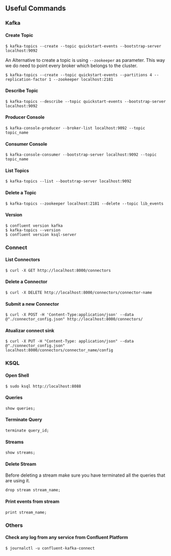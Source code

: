 ## Useful Commands
### Kafka
#### Create Topic
```shell
$ kafka-topics --create --topic quickstart-events --bootstrap-server localhost:9092
```
An Alternative to create a topic is using `--zookeeper` as parameter. This way we do need to point every broker
which belongs to the cluster.
```shell
$ kafka-topics --create --topic quickstart-events --partitions 4 --replication-factor 1 --zookeeper localhost:2181
```

#### Describe Topic
```shell
$ kafka-topics --describe --topic quickstart-events --bootstrap-server localhost:9092
```

#### Producer Console
```shell
$ kafka-console-producer --broker-list localhost:9092 --topic topic_name
```

#### Consumer Console
```shell
$ kafka-console-consumer --bootstrap-server localhost:9092 --topic topic_name
```

#### List Topics
```shell
$ kafka-topics --list --bootstrap-server localhost:9092
```

#### Delete a Topic
```shell
$ kafka-topics --zookeeper localhost:2181 --delete --topic lib_events
```

#### Version
```shell
$ confluent version kafka
$ kafka-topics --version
$ confluent version ksql-server
```

### Connect
#### List Connectors
```shell
$ curl -X GET http://localhost:8000/connectors
```

#### Delete a Connector
```shell
$ curl -X DELETE http://localhost:8000/connectors/connector-name
```

#### Submit a new Connector
```shell
$ curl -X POST -H 'Content-Type:application/json' --data @"./connector_config.json" http://localhost:8000/connectors/
```

#### Atualizar connect sink
```shell
$ curl -X PUT -H "Content-Type: application/json" --data @"./connector_config.json" localhost:8000/connectors/connector_name/config
```

### KSQL
#### Open Shell
```shell
$ sudo ksql http://localhost:8088
```

#### Queries
```shell
show queries;
```

#### Terminate Query
```shell
terminate query_id;
```

#### Streams
```shell
show streams;
```

#### Delete Stream
Before deleting a stream make sure you have terminated all the queries that are using it.
```shell
drop stream stream_name;
```

#### Print events from stream
```shell
print stream_name;
```


### Others
#### Check any log from any service from Confluent Platform
```shell
$ journalctl -u confluent-kafka-connect
```

